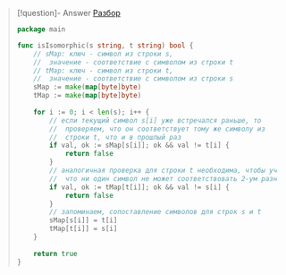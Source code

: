 
>[!question]-  Answer
> [Разбор](https://kinescope.io/n7sBzznEhivQymgzVGwfhY)
> ```go
> package main
> 
> func isIsomorphic(s string, t string) bool {
>     // sMap: ключ - символ из строки s,
>     //  значение - соответствие с символом из строки t
>     // tMap: ключ - символ из строки t,
>     //  значение - соответствие с символом из строки s
>     sMap := make(map[byte]byte)
>     tMap := make(map[byte]byte)
>     
>     for i := 0; i < len(s); i++ {
>         // если текущий символ s[i] уже встречался раньше, то
>         //  проверяем, что он соответствует тому же символу из
>         //  строки t, что и в прошлый раз
>         if val, ok := sMap[s[i]]; ok && val != t[i] {
>             return false
>         }
>         // аналогичная проверка для строки t необходима, чтобы учесть условие,
>         //  что ни один символ не может соответствовать 2-ум разным (даже для строки t)
>         if val, ok := tMap[t[i]]; ok && val != s[i] {
>             return false
>         }
>         // запоминаем, сопоставление символов для строк s и t
>         sMap[s[i]] = t[i]
>         tMap[t[i]] = s[i]
>     }
>     
>     return true
> }
> ```




